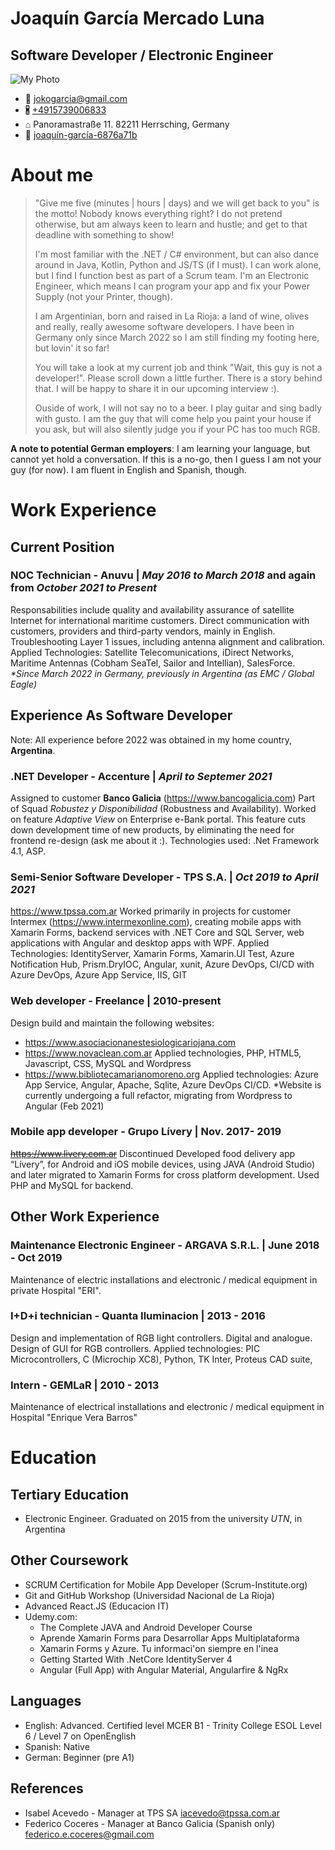 # Joaquín García Mercado Luna
## Software Developer / Electronic Engineer ##
![My Photo](https://irazu.com.ar/images/profileSmaller.jpg "Joaquin Garcia Photo")

- 📧 jokogarcia@gmail.com
- 🖁 [+4915739006833](tel://+4915739006833)
- ⌂ Panoramastraße 11. 82211 Herrsching, Germany
- 🔗 [joaquín-garcía-6876a71b](https://www.linkedin.com/in/joaqu%C3%ADn-garc%C3%ADa-6876a71b)

# About me #
>"Give me five (minutes | hours | days) and we will get back to you" is the motto! Nobody knows everything right? I do not pretend otherwise, but am always keen to learn and hustle; and get to that deadline with something to show!
>
>I'm most familiar with the .NET / C# environment, but can also dance around in Java, Kotlin, Python and JS/TS (if I must). I can work alone, but I find I function best as part of a Scrum team. I'm an Electronic Engineer, which means I can program your app and fix your Power Supply (not your Printer, though).
>
>I am Argentinian, born and raised in La Rioja: a land of wine, olives and really, really awesome software developers. I have been in Germany only since March 2022 so I am still finding my footing here, but lovin' it so far!
>
>You will take a look at my current job and think "Wait, this guy is not a developer!". Please scroll down a little further. There is a story behind that. I will be happy to share it in our upcoming interview :).
>
>Ouside of work, I will not say no to a beer. I play guitar and sing badly with gusto. I am the guy that will come help you paint your house if you ask, but will also silently judge you if your PC has too much RGB. 

**A note to potential German employers**: I am learning your language, but cannot yet hold a conversation. If this is a no-go, then I guess I am not your guy (for now). I am fluent in English and Spanish, though. 
# Work Experience #
## Current Position ##
### NOC Technician - Anuvu | *May 2016 to March 2018* and again from *October 2021 to Present* ###
Responsabilities include quality and availability assurance of satellite Internet for international maritime customers. Direct communication with customers, providers and third-party vendors, mainly in English. Troubleshooting Layer 1 issues, including antenna alignment and calibration.
Applied Technologies: Satellite Telecomunications, iDirect Networks, Maritime Antennas (Cobham SeaTel, Sailor and Intellian), SalesForce. *\*Since March 2022 in Germany, previously in Argentina (as EMC / Global Eagle)*

## Experience As Software Developer ##
Note: All experience before 2022 was obtained in my home country, **Argentina**.

### .NET Developer - Accenture | *April to Septemer 2021* ###
Assigned to customer **Banco Galicia** (https://www.bancogalicia.com)
Part of Squad *Robustez y Disponibilidad* (Robustness and Availability).
Worked on feature *Adaptive View* on Enterprise e-Bank portal. This feature cuts down development time of new products, by eliminating the need for frontend re-design (ask me about it :).
Technologies used: .Net Framework 4.1, ASP.

### Semi-Senior Software Developer - TPS S.A. | *Oct 2019 to April 2021*  ###
https://www.tpssa.com.ar
Worked primarily in projects for customer Intermex (https://www.intermexonline.com), creating mobile apps with Xamarin Forms, backend services with .NET Core and SQL Server, web applications with Angular and desktop apps with WPF.
Applied Technologies: IdentityServer, Xamarin Forms, Xamarin.UI Test, Azure Notification Hub, Prism.DryIOC, Angular, xunit, Azure DevOps, CI/CD with Azure DevOps, Azure App Service, IIS, GIT

### Web developer -  Freelance | 2010-present ###
Design build and maintain the following websites:
- https://www.asociacionanestesiologicariojana.com
- https://www.novaclean.com.ar
	Applied technologies, PHP, HTML5, Javascript, CSS, MySQL and Wordpress
- https://www.bibliotecamarianomoreno.org
	Applied technologies: Azure App Service, Angular, Apache, Sqlite, Azure DevOps CI/CD.
	\*Website is currently undergoing a full refactor, migrating from Wordpress to Angular (Feb 2021)

### Mobile app developer - Grupo Lívery | Nov. 2017- 2019  ###
~~https://www.livery.com.ar~~  Discontinued
Developed food delivery app “Lívery”, for Android and iOS mobile devices, using JAVA (Android Studio) and later migrated to Xamarin Forms for cross platform development. Used PHP and MySQL for backend.

## Other Work Experience ##
### Maintenance Electronic Engineer - ARGAVA S.R.L. | June 2018 - Oct 2019 ###
Maintenance of electric installations and electronic / medical equipment in private Hospital "ERI".

### I+D+i technician - Quanta Iluminacion | 2013 - 2016 ###
Design and implementation of RGB light controllers. Digital and analogue. Design of GUI for RGB controllers. Applied technologies: PIC Microcontrollers, C (Microchip XC8), Python, TK Inter, Proteus CAD suite, 

### Intern - GEMLaR | 2010 - 2013 ###
Maintenance of electrical installations and electronic / medical equipment in Hospital "Enrique Vera Barros"
# Education #
## Tertiary Education ##
- Electronic Engineer. Graduated on 2015 from the university *UTN*, in Argentina

## Other Coursework ##
- SCRUM Certification for Mobile App Developer (Scrum-Institute.org)
- Git and GitHub Workshop (Universidad Nacional de La Rioja)
- Advanced React.JS (Educacion IT)
- Udemy.com:
	- The Complete JAVA and Android Developer Course
	- Aprende Xamarin Forms para Desarrollar Apps Multiplataforma
	- Xamarin Forms y Azure. Tu informaci'on siempre en l'inea
	- Getting Started With .NetCore IdentityServer 4
	- Angular (Full App) with Angular Material, Angularfire & NgRx

## Languages ##
- English: Advanced. Certified level  MCER B1 - Trinity College ESOL Level 6 / Level 7 on OpenEnglish 
- Spanish: Native
- German: Beginner (pre A1)

## References ##
- Isabel Acevedo - Manager at TPS SA
iacevedo@tpssa.com.ar 
- Federico Coceres - Manager at Banco Galicia (Spanish only)
federico.e.coceres@gmail.com

